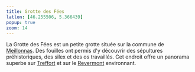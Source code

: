 ```yaml
---
title: Grotte des Fées
latlon: [46.255506, 5.366439]
popup: true
zoom: 14
---
```


La Grotte des Fées est un petite grotte située sur la commune de
[Meillonnas](/tags/meillonnas/). Des fouilles ont permis d'y découvrir des
sépultures préhistoriques, des silex et des os travaillés. Cet endroit offre un
panorama superbe sur [Treffort](/tags/treffort-cuisiat/) et sur le [Revermont](/tags/revermont/) environnant.
